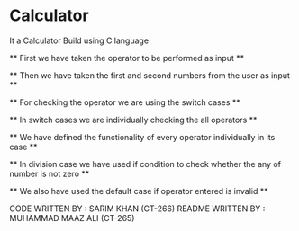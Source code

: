 # Calculator
 It a Calculator Build using C language 

** First we have taken the operator to be performed as input **

** Then we have taken the first and second numbers from the user as input **

** For checking the operator we are using the switch cases **

** In switch cases we are individually checking the all operators **

** We have defined the functionality of every operator individually in its case **

** In division case we have used if condition to check whether the any of number is not zero **

** We also have used the default case if operator entered is invalid **

CODE WRITTEN BY : SARIM KHAN (CT-266)
README WRITTEN BY : MUHAMMAD MAAZ ALI (CT-265)





